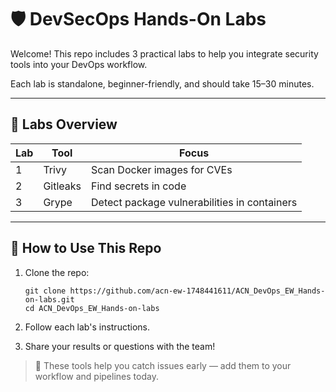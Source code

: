 # 🛡️ DevSecOps Hands-On Labs

Welcome! This repo includes 3 practical labs to help you integrate security tools into your DevOps workflow.

Each lab is standalone, beginner-friendly, and should take 15–30 minutes.

---

## 🔧 Labs Overview

| Lab | Tool     | Focus                        |
|-----|----------|------------------------------|
| 1   | Trivy    | Scan Docker images for CVEs  |
| 2   | Gitleaks | Find secrets in code         |
| 3   | Grype    | Detect package vulnerabilities in containers |

---

## 🧪 How to Use This Repo

1. Clone the repo:
   ```
   git clone https://github.com/acn-ew-1748441611/ACN_DevOps_EW_Hands-on-labs.git
   cd ACN_DevOps_EW_Hands-on-labs
   ```

2. Follow each lab's instructions.
3. Share your results or questions with the team!

> 🧠 These tools help you catch issues early — add them to your workflow and pipelines today.